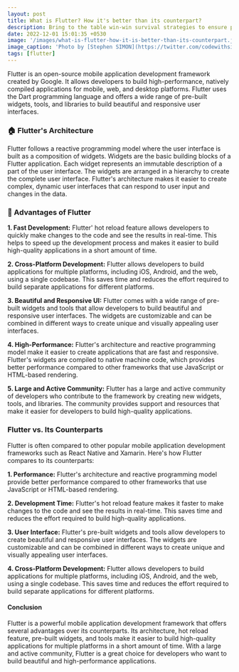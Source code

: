 ```yaml
---
layout: post
title: What is Flutter? How it's better than its counterpart?
description: Bring to the table win-win survival strategies to ensure proactive domination. At the end of the day, going forward, a new normal that. Capitalize on low hanging fruit to identify a ballpark value activity to beta test. Override the digital divide with additional.
date: 2022-12-01 15:01:35 +0530
image: '/images/what-is-flutter-how-it-is-better-than-its-counterpart.jpg'
image_caption: 'Photo by [Stephen SIMON](https://twitter.com/codewithsimon)'
tags: [flutter]
---
```


Flutter is an open-source mobile application development framework created by Google. It allows developers to build high-performance, natively compiled applications for mobile, web, and desktop platforms. Flutter uses the Dart programming language and offers a wide range of pre-built widgets, tools, and libraries to build beautiful and responsive user interfaces.

### 🏠 Flutter's Architecture

Flutter follows a reactive programming model where the user interface is built as a composition of widgets. Widgets are the basic building blocks of a Flutter application. Each widget represents an immutable description of a part of the user interface. The widgets are arranged in a hierarchy to create the complete user interface. Flutter's architecture makes it easier to create complex, dynamic user interfaces that can respond to user input and changes in the data.

### 💪 Advantages of Flutter

**1. Fast Development:** Flutter' hot reload feature allows developers to quickly make changes to the code and see the results in real-time. This helps to speed up the development process and makes it easier to build high-quality applications in a short amount of time.

**2. Cross-Platform Development:** Flutter allows developers to build applications for multiple platforms, including iOS, Android, and the web, using a single codebase. This saves time and reduces the effort required to build separate applications for different platforms.

**3. Beautiful and Responsive UI:** Flutter comes with a wide range of pre-built widgets and tools that allow developers to build beautiful and responsive user interfaces. The widgets are customizable and can be combined in different ways to create unique and visually appealing user interfaces.

**4. High-Performance:** Flutter's architecture and reactive programming model make it easier to create applications that are fast and responsive. Flutter's widgets are compiled to native machine code, which provides better performance compared to other frameworks that use JavaScript or HTML-based rendering.

**5. Large and Active Community:** Flutter has a large and active community of developers who contribute to the framework by creating new widgets, tools, and libraries. The community provides support and resources that make it easier for developers to build high-quality applications.

### Flutter vs. Its Counterparts

Flutter is often compared to other popular mobile application development frameworks such as React Native and Xamarin. Here's how Flutter compares to its counterparts:

**1. Performance:** Flutter's architecture and reactive programming model provide better performance compared to other frameworks that use JavaScript or HTML-based rendering.

**2. Development Time:** Flutter's hot reload feature makes it faster to make changes to the code and see the results in real-time. This saves time and reduces the effort required to build high-quality applications.

**3. User Interface:** Flutter's pre-built widgets and tools allow developers to create beautiful and responsive user interfaces. The widgets are customizable and can be combined in different ways to create unique and visually appealing user interfaces.

**4. Cross-Platform Development:** Flutter allows developers to build applications for multiple platforms, including iOS, Android, and the web, using a single codebase. This saves time and reduces the effort required to build separate applications for different platforms.

#### Conclusion

Flutter is a powerful mobile application development framework that offers several advantages over its counterparts. Its architecture, hot reload feature, pre-built widgets, and tools make it easier to build high-quality applications for multiple platforms in a short amount of time. With a large and active community, Flutter is a great choice for developers who want to build beautiful and high-performance applications.
